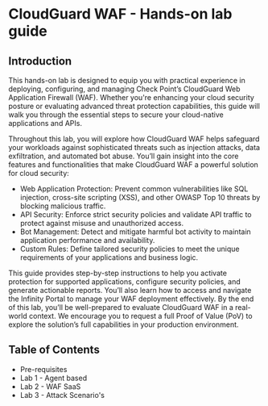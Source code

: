 # CloudGuard WAF - Hands-on lab guide

## Introduction

This hands-on lab is designed to equip you with practical experience in deploying, configuring, and managing Check Point’s CloudGuard Web Application Firewall (WAF). Whether you're enhancing your cloud security posture or evaluating advanced threat protection capabilities, this guide will walk you through the essential steps to secure your cloud-native applications and APIs.

Throughout this lab, you will explore how CloudGuard WAF helps safeguard your workloads against sophisticated threats such as injection attacks, data exfiltration, and automated bot abuse. You’ll gain insight into the core features and functionalities that make CloudGuard WAF a powerful solution for cloud security:

- Web Application Protection: Prevent common vulnerabilities like SQL injection, cross-site scripting (XSS), and other OWASP Top 10 threats by blocking malicious traffic.
- API Security: Enforce strict security policies and validate API traffic to protect against misuse and unauthorized access.
- Bot Management: Detect and mitigate harmful bot activity to maintain application performance and availability.
- Custom Rules: Define tailored security policies to meet the unique requirements of your applications and business logic.

This guide provides step-by-step instructions to help you activate protection for supported applications, configure security policies, and generate actionable reports. You’ll also learn how to access and navigate the Infinity Portal to manage your WAF deployment effectively.
By the end of this lab, you’ll be well-prepared to evaluate CloudGuard WAF in a real-world context. We encourage you to request a full Proof of Value (PoV) to explore the solution’s full capabilities in your production environment.

## Table of Contents

- Pre-requisites
- Lab 1 - Agent based
- Lab 2 - WAF SaaS
- Lab 3 - Attack Scenario's

